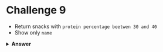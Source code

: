 # Challenge 9
- Return snacks with `protein percentage beetwen 30 and 40`
- Show only `name`

<details>
  <summary><strong>Answer</strong></summary>

  ```js
  db.produtos
    .find({ "valoresNutricionais.3.percentual": { $gte: 30, $lte: 40 } }, { nome: 1, _id: 0 });
  ```
</details>